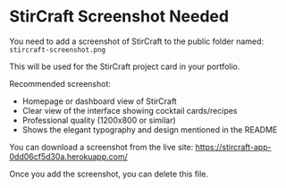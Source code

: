 # StirCraft Screenshot Needed

You need to add a screenshot of StirCraft to the public folder named:
`stircraft-screenshot.png`

This will be used for the StirCraft project card in your portfolio.

Recommended screenshot:
- Homepage or dashboard view of StirCraft
- Clear view of the interface showing cocktail cards/recipes
- Professional quality (1200x800 or similar)
- Shows the elegant typography and design mentioned in the README

You can download a screenshot from the live site:
https://stircraft-app-0dd06cf5d30a.herokuapp.com/

Once you add the screenshot, you can delete this file.
